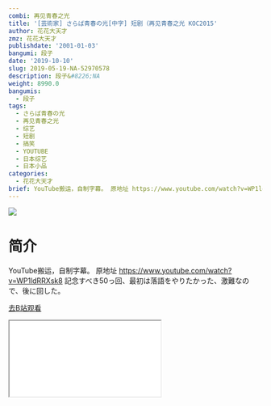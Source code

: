 ```yaml
---
combi: 再见青春之光
title: '[芸術家] さらば青春の光[中字] 短剧（再见青春之光 KOC2015'
author: 花花大天才
zmz: 花花大天才
publishdate: '2001-01-03'
bangumi: 段子
date: '2019-10-10'
slug: 2019-05-19-NA-52970578
description: 段子&#8226;NA
weight: 8990.0
bangumis:
  - 段子
tags:
  - さらば青春の光
  - 再见青春之光
  - 综艺
  - 短剧
  - 搞笑
  - YOUTUBE
  - 日本综艺
  - 日本小品
categories:
  - 花花大天才
brief: YouTube搬运，自制字幕。 原地址 https://www.youtube.com/watch?v=WP1ldRRXsk8 記念すべき50っ回、最初は落語をやりたかった、激難なので、後に回した。
---
```

![](https://raw.githubusercontent.com/tcgriffith/owaraisite/master/static/tmpimg/2c5eea31aac9e6a690164c9c3021f3163a0b80e9.jpg.480.jpg)
# 简介  
YouTube搬运，自制字幕。
原地址 https://www.youtube.com/watch?v=WP1ldRRXsk8
記念すべき50っ回、最初は落語をやりたかった、激難なので、後に回した。  

[去B站观看](https://www.bilibili.com/video/av52970578/)
<div class ="resp-container"><iframe class="testiframe" src="//player.bilibili.com/player.html?aid=52970578"", scrolling="no", allowfullscreen="true" > </iframe></div> 
